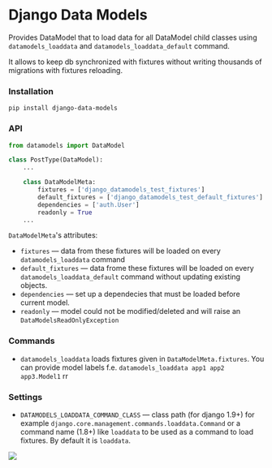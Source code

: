 # Django Data Models

Provides DataModel that to load data for all DataModel child classes using `datamodels_loaddata`
and `datamodels_loaddata_default` command.

It allows to keep db synchronized with fixtures without writing thousands of migrations with fixtures reloading.

### Installation

```
pip install django-data-models
```


### API

```python
from datamodels import DataModel

class PostType(DataModel):
    ...

    class DataModelMeta:
        fixtures = ['django_datamodels_test_fixtures']
        default_fixtures = ['django_datamodels_test_default_fixtures']
        dependencies = ['auth.User']
        readonly = True
    ...
```

`DataModelMeta`'s attributes:

 - `fixtures` — data from these fixtures will be loaded on every `datamodels_loaddata` command
 - `default_fixtures` — data frome these fixtures will be loaded on every `datamodels_loaddata_default` command without
   updating existing objects.
 - `dependencies` — set up a dependecies that must be loaded before current model.
 - `readonly` — model could not be modified/deleted and will raise an `DataModelsReadOnlyException`


### Commands
 - `datamodels_loaddata` loads fixtures given in `DataModelMeta.fixtures`. You can provide model labels f.e.
 `datamodels_loaddata app1 app2 app3.Model1`
rr

### Settings
 - `DATAMODELS_LOADDATA_COMMAND_CLASS` — class path (for django 1.9+) for example `django.core.management.commands.loaddata.Command`
    or a command name (1.8+) like `loaddata` to be used as a command to load fixtures. By default it is `loaddata`.


<a href="https://travis-ci.org/TriplePoint-Software/django-data-models">
<img src="https://travis-ci.org/TriplePoint-Software/django-data-models.svg?branch=master">
</a>
